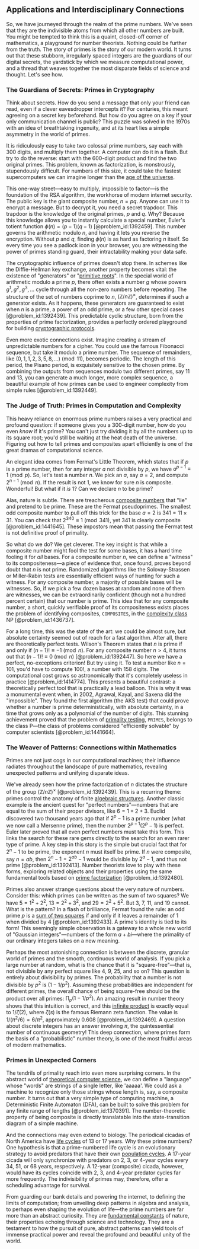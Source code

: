 ## Applications and Interdisciplinary Connections

So, we have journeyed through the realm of the prime numbers. We've seen that they are the indivisible atoms from which all other numbers are built. You might be tempted to think this is a quaint, closed-off corner of mathematics, a playground for number theorists. Nothing could be further from the truth. The story of primes is the story of our modern world. It turns out that these stubborn, irregularly spaced integers are the guardians of our digital secrets, the yardstick by which we measure computational power, and a thread that weaves together the most disparate fields of science and thought. Let's see how.

### The Guardians of Secrets: Primes in Cryptography

Think about secrets. How do you send a message that only your friend can read, even if a clever eavesdropper intercepts it? For centuries, this meant agreeing on a secret key beforehand. But how do you agree on a key if your only communication channel is public? This puzzle was solved in the 1970s with an idea of breathtaking ingenuity, and at its heart lies a simple asymmetry in the world of primes.

It is ridiculously easy to take two colossal prime numbers, say each with 300 digits, and multiply them together. A computer can do it in a flash. But try to do the reverse: start with the 600-digit product and find the two original primes. This problem, known as factorization, is monstrously, stupendously difficult. For numbers of this size, it could take the fastest supercomputers we can imagine longer than the [age of the universe](@article_id:159300).

This one-way street—easy to multiply, impossible to factor—is the foundation of the RSA algorithm, the workhorse of modern internet security. The public key is the giant composite number, $n=pq$. Anyone can use it to encrypt a message. But to decrypt it, you need a secret trapdoor. This trapdoor is the knowledge of the original primes, $p$ and $q$. Why? Because this knowledge allows you to instantly calculate a special number, Euler's totient function $\phi(n) = (p-1)(q-1)$ [@problem_id:1392459]. This number governs the arithmetic modulo $n$, and having it lets you reverse the encryption. Without $p$ and $q$, finding $\phi(n)$ is as hard as factoring $n$ itself. So every time you see a padlock icon in your browser, you are witnessing the power of primes standing guard, their intractability making your data safe.

The cryptographic influence of primes doesn't stop there. In schemes like the Diffie-Hellman key exchange, another property becomes vital: the existence of "generators" or "[primitive roots](@article_id:163139)". In the special world of arithmetic modulo a prime $p$, there often exists a number $g$ whose powers $g^1, g^2, g^3, \dots$ cycle through all the non-zero numbers before repeating. The structure of the set of numbers coprime to $n$, $(\mathbb{Z}/n\mathbb{Z})^\times$, determines if such a generator exists. As it happens, these generators are guaranteed to exist when $n$ is a prime, a power of an odd prime, or a few other special cases [@problem_id:1392439]. This predictable cyclic structure, born from the properties of prime factorization, provides a perfectly ordered playground for building [cryptographic protocols](@article_id:274544).

Even more exotic connections exist. Imagine creating a stream of unpredictable numbers for a cipher. You could use the famous Fibonacci sequence, but take it modulo a prime number. The sequence of remainders, like $(0, 1, 1, 2, 3, 5, 8, \dots) \pmod{11}$, becomes periodic. The length of this period, the Pisano period, is exquisitely sensitive to the chosen prime. By combining the outputs from sequences modulo two different primes, say $11$ and $13$, you can generate a much longer, more complex sequence, a beautiful example of how primes can be used to engineer complexity from simple rules [@problem_id:1392449].

### The Judge of Truth: Primes in Computation and Complexity

This heavy reliance on enormous prime numbers raises a very practical and profound question: if someone gives you a 300-digit number, how do you even *know* if it's prime? You can't just try dividing it by all the numbers up to its square root; you'd still be waiting at the heat death of the universe. Figuring out how to tell primes and composites apart efficiently is one of the great dramas of computational science.

An elegant idea comes from Fermat's Little Theorem, which states that if $p$ is a prime number, then for any integer $a$ not divisible by $p$, we have $a^{p-1} \equiv 1 \pmod p$. So, let's test a number $n$. We pick an $a$, say $a=2$, and compute $2^{n-1} \pmod n$. If the result is not 1, we know for sure $n$ is composite. Wonderful! But what if it *is* 1? Can we declare $n$ to be prime?

Alas, nature is subtle. There are treacherous [composite numbers](@article_id:263059) that "lie" and pretend to be prime. These are the Fermat pseudoprimes. The smallest odd composite number to pull off this trick for the base $a=2$ is $341 = 11 \times 31$. You can check that $2^{340} \equiv 1 \pmod{341}$, yet 341 is clearly composite [@problem_id:1441645]. These impostors mean that passing the Fermat test is not definitive proof of primality.

So what do we do? We get cleverer. The key insight is that while a composite number might fool the test for some bases, it has a hard time fooling it for *all* bases. For a composite number $n$, we can define a "witness" to its compositeness—a piece of evidence that, once found, proves beyond doubt that $n$ is not prime. Randomized algorithms like the Solovay-Strassen or Miller-Rabin tests are essentially efficient ways of hunting for such a witness. For any composite number, a majority of possible bases will be witnesses. So, if we pick a few dozen bases at random and none of them are witnesses, we can be extraordinarily confident (though not a hundred percent certain) that our number is prime. This idea that for any composite number, a short, quickly verifiable proof of its compositeness exists places the problem of identifying composites, `COMPOSITES`, in the [complexity class](@article_id:265149) NP [@problem_id:1436737].

For a long time, this was the state of the art: we could be almost sure, but absolute certainty seemed out of reach for a fast algorithm. After all, there are theoretically perfect tests. Wilson's Theorem states that $n$ is prime if and only if $(n-1)! \equiv -1 \pmod n$. For any composite number $n \gt 4$, it turns out that $(n-1)! \equiv 0 \pmod n$ [@problem_id:1392447]. So here we have a perfect, no-exceptions criterion! But try using it. To test a number like $n=101$, you'd have to compute $100!$, a number with 158 digits. The computational cost grows so astronomically that it's completely useless in practice [@problem_id:1414774]. This presents a beautiful contrast: a theoretically perfect tool that is practically a lead balloon. This is why it was a monumental event when, in 2002, Agrawal, Kayal, and Saxena did the "impossible". They found the first algorithm (the AKS test) that could prove whether a number is prime deterministically, with absolute certainty, in a time that grows only as a polynomial of the number of digits. This stunning achievement proved that the problem of [primality testing](@article_id:153523), `PRIMES`, belongs to the class P—the class of problems considered "efficiently solvable" by computer scientists [@problem_id:1441664].

### The Weaver of Patterns: Connections within Mathematics

Primes are not just cogs in our computational machines; their influence radiates throughout the landscape of pure mathematics, revealing unexpected patterns and unifying disparate ideas.

We've already seen how the prime factorization of $n$ dictates the structure of the group $(\mathbb{Z}/n\mathbb{Z})^\times$ [@problem_id:1392439]. This is a recurring theme: primes control the anatomy of finite [algebraic structures](@article_id:138965). Another classic example is the ancient quest for "perfect numbers"—numbers that are equal to the sum of their proper divisors, like $6 = 1+2+3$. Euclid discovered two thousand years ago that if $2^p-1$ is a prime number (what we now call a Mersenne prime), then the number $2^{p-1}(2^p-1)$ is perfect. Euler later proved that all even perfect numbers must take this form. This links the search for these rare gems directly to the search for an even rarer type of prime. A key step in this story is the simple but crucial fact that for $2^n-1$ to be prime, the exponent $n$ must itself be prime. If $n$ were composite, say $n=ab$, then $2^n-1 = 2^{ab}-1$ would be divisible by $2^a-1$, and thus not prime [@problem_id:1392413]. Number theorists love to play with these forms, exploring related objects and their properties using the same fundamental tools based on [prime factorization](@article_id:151564) [@problem_id:1392480].

Primes also answer strange questions about the very nature of numbers. Consider this: which primes can be written as the sum of two squares? We have $5 = 1^2+2^2$, $13 = 2^2+3^2$, and $29=2^2+5^2$. But $3$, $7$, $11$, and $19$ cannot. What is the pattern? In a flash of brilliance, Fermat found the rule: an odd prime $p$ is a [sum of two squares](@article_id:634272) if and only if it leaves a remainder of 1 when divided by 4 [@problem_id:1392433]. A prime's identity is tied to its form! This seemingly simple observation is a gateway to a whole new world of "Gaussian integers"—numbers of the form $a+bi$—where the primality of our ordinary integers takes on a new meaning.

Perhaps the most astonishing connection is between the discrete, granular world of primes and the smooth, continuous world of analysis. If you pick a large number at random, what is the chance that it is "square-free"—that is, not divisible by any perfect square like 4, 9, 25, and so on? This question is entirely about divisibility by primes. The probability that a number is not divisible by $p^2$ is $(1 - 1/p^2)$. Assuming these probabilities are independent for different primes, the overall chance of being square-free should be the product over all primes: $\prod_p (1 - 1/p^2)$. An amazing result in number theory shows that this intuition is correct, and this [infinite product](@article_id:172862) is exactly equal to $1/\zeta(2)$, where $\zeta(s)$ is the famous Riemann zeta function. The value is $1 / (\pi^2/6) = 6/\pi^2$, approximately 0.608 [@problem_id:1392469]. A question about discrete integers has an answer involving $\pi$, the quintessential number of continuous geometry! This deep connection, where primes form the basis of a "probabilistic" number theory, is one of the most fruitful areas of modern mathematics.

### Primes in Unexpected Corners

The tendrils of primality reach into even more surprising corners. In the abstract world of [theoretical computer science](@article_id:262639), we can define a "language" whose "words" are strings of a single letter, like 'aaaaa'. We could ask a machine to recognize only those strings whose length is, say, a composite number. It turns out that a very simple type of computing machine, a Deterministic Finite Automaton (DFA), can be built to solve this problem for any finite range of lengths [@problem_id:1370391]. The number-theoretic property of being composite is directly translatable into the state-transition diagram of a simple machine.

And the connections may even extend to biology. The periodical cicadas of North America have [life cycles](@article_id:273437) of 13 or 17 years. Why these prime numbers? One hypothesis is that a prime-numbered life cycle is an evolutionary strategy to avoid predators that have their own [population cycles](@article_id:197757). A 17-year cicada will only synchronize with predators on 2, 3, or 4-year cycles every 34, 51, or 68 years, respectively. A 12-year (composite) cicada, however, would have its cycles coincide with 2, 3, and 4-year predator cycles far more frequently. The indivisibility of primes may, therefore, offer a scheduling advantage for survival.

From guarding our bank details and powering the internet, to defining the limits of computation; from unveiling deep patterns in algebra and analysis, to perhaps even shaping the evolution of life—the prime numbers are far more than an abstract curiosity. They are [fundamental constants](@article_id:148280) of nature, their properties echoing through science and technology. They are a testament to how the pursuit of pure, abstract patterns can yield tools of immense practical power and reveal the profound and beautiful unity of the world.